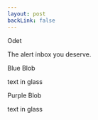 ```yaml
---
layout: post
backLink: false
---
```


<div class="grid h-screen grid-cols-10 grid-rows-4 font-sans bg-cover bg-center" style="background-image: url('https://images.unsplash.com/photo-1519681393784-d120267933ba?ixid=MnwxMjA3fDB8MHxwaG90by1wYWdlfHx8fGVufDB8fHx8&ixlib=rb-1.2.1&auto=format&fit=crop&w=1124&q=100')">
  <div class="top-card grid col-span-6 lg:col-span-4 col-start-3 lg:col-start-4 row-start-3 place-items-center text-center">
    <p class="text-4xl md:text-6xl lg:text-7xl text-white font-semibold mt-4"> Odet </p>
    <p class="text-lg md:text-2xl lg:text-3xl text-white mb-8">The alert inbox you deserve.</p>
  </div>
</div>

<div class="text-white blue-blob p-16">
  <p>Blue Blob</p>
  <div class="card h-64">
  <p class="test-white"> text in glass </p>
  </div>
</div>

<div class="text-white purple-blob p-16">
  <p>Purple Blob</p>
  <div class="card h-64">
  <p class="test-white"> text in glass </p>
  </div>
</div>
